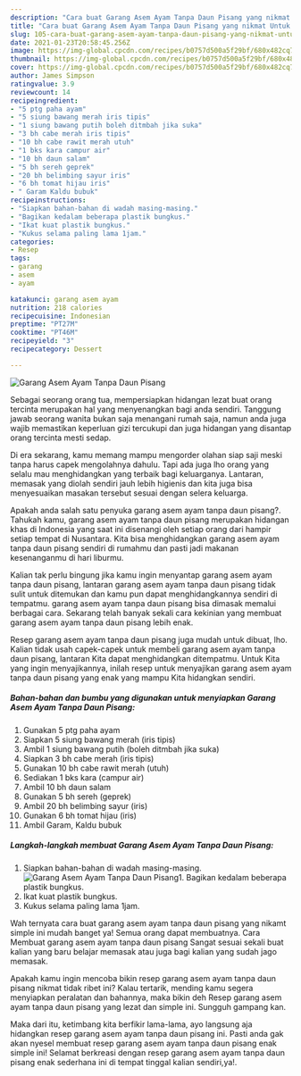 ```yaml
---
description: "Cara buat Garang Asem Ayam Tanpa Daun Pisang yang nikmat Untuk Jualan"
title: "Cara buat Garang Asem Ayam Tanpa Daun Pisang yang nikmat Untuk Jualan"
slug: 105-cara-buat-garang-asem-ayam-tanpa-daun-pisang-yang-nikmat-untuk-jualan
date: 2021-01-23T20:58:45.256Z
image: https://img-global.cpcdn.com/recipes/b0757d500a5f29bf/680x482cq70/garang-asem-ayam-tanpa-daun-pisang-foto-resep-utama.jpg
thumbnail: https://img-global.cpcdn.com/recipes/b0757d500a5f29bf/680x482cq70/garang-asem-ayam-tanpa-daun-pisang-foto-resep-utama.jpg
cover: https://img-global.cpcdn.com/recipes/b0757d500a5f29bf/680x482cq70/garang-asem-ayam-tanpa-daun-pisang-foto-resep-utama.jpg
author: James Simpson
ratingvalue: 3.9
reviewcount: 14
recipeingredient:
- "5 ptg paha ayam"
- "5 siung bawang merah iris tipis"
- "1 siung bawang putih boleh ditmbah jika suka"
- "3 bh cabe merah iris tipis"
- "10 bh cabe rawit merah utuh"
- "1 bks kara campur air"
- "10 bh daun salam"
- "5 bh sereh geprek"
- "20 bh belimbing sayur iris"
- "6 bh tomat hijau iris"
- " Garam Kaldu bubuk"
recipeinstructions:
- "Siapkan bahan-bahan di wadah masing-masing."
- "Bagikan kedalam beberapa plastik bungkus."
- "Ikat kuat plastik bungkus."
- "Kukus selama paling lama 1jam."
categories:
- Resep
tags:
- garang
- asem
- ayam

katakunci: garang asem ayam 
nutrition: 218 calories
recipecuisine: Indonesian
preptime: "PT27M"
cooktime: "PT46M"
recipeyield: "3"
recipecategory: Dessert

---
```



![Garang Asem Ayam Tanpa Daun Pisang](https://img-global.cpcdn.com/recipes/b0757d500a5f29bf/680x482cq70/garang-asem-ayam-tanpa-daun-pisang-foto-resep-utama.jpg)

Sebagai seorang orang tua, mempersiapkan hidangan lezat buat orang tercinta merupakan hal yang menyenangkan bagi anda sendiri. Tanggung jawab seorang  wanita bukan saja menangani rumah saja, namun anda juga wajib memastikan keperluan gizi tercukupi dan juga hidangan yang disantap orang tercinta mesti sedap.

Di era  sekarang, kamu memang mampu mengorder olahan siap saji meski tanpa harus capek mengolahnya dahulu. Tapi ada juga lho orang yang selalu mau menghidangkan yang terbaik bagi keluarganya. Lantaran, memasak yang diolah sendiri jauh lebih higienis dan kita juga bisa menyesuaikan masakan tersebut sesuai dengan selera keluarga. 



Apakah anda salah satu penyuka garang asem ayam tanpa daun pisang?. Tahukah kamu, garang asem ayam tanpa daun pisang merupakan hidangan khas di Indonesia yang saat ini disenangi oleh setiap orang dari hampir setiap tempat di Nusantara. Kita bisa menghidangkan garang asem ayam tanpa daun pisang sendiri di rumahmu dan pasti jadi makanan kesenanganmu di hari liburmu.

Kalian tak perlu bingung jika kamu ingin menyantap garang asem ayam tanpa daun pisang, lantaran garang asem ayam tanpa daun pisang tidak sulit untuk ditemukan dan kamu pun dapat menghidangkannya sendiri di tempatmu. garang asem ayam tanpa daun pisang bisa dimasak memalui berbagai cara. Sekarang telah banyak sekali cara kekinian yang membuat garang asem ayam tanpa daun pisang lebih enak.

Resep garang asem ayam tanpa daun pisang juga mudah untuk dibuat, lho. Kalian tidak usah capek-capek untuk membeli garang asem ayam tanpa daun pisang, lantaran Kita dapat menghidangkan ditempatmu. Untuk Kita yang ingin menyajikannya, inilah resep untuk menyajikan garang asem ayam tanpa daun pisang yang enak yang mampu Kita hidangkan sendiri.

<!--inarticleads1-->

##### Bahan-bahan dan bumbu yang digunakan untuk menyiapkan Garang Asem Ayam Tanpa Daun Pisang:

1. Gunakan 5 ptg paha ayam
1. Siapkan 5 siung bawang merah (iris tipis)
1. Ambil 1 siung bawang putih (boleh ditmbah jika suka)
1. Siapkan 3 bh cabe merah (iris tipis)
1. Gunakan 10 bh cabe rawit merah (utuh)
1. Sediakan 1 bks kara (campur air)
1. Ambil 10 bh daun salam
1. Gunakan 5 bh sereh (geprek)
1. Ambil 20 bh belimbing sayur (iris)
1. Gunakan 6 bh tomat hijau (iris)
1. Ambil  Garam, Kaldu bubuk




<!--inarticleads2-->

##### Langkah-langkah membuat Garang Asem Ayam Tanpa Daun Pisang:

1. Siapkan bahan-bahan di wadah masing-masing.
<img src="https://img-global.cpcdn.com/steps/1548a01a66fc75b2/160x128cq70/garang-asem-ayam-tanpa-daun-pisang-langkah-memasak-1-foto.jpg" alt="Garang Asem Ayam Tanpa Daun Pisang">1. Bagikan kedalam beberapa plastik bungkus.
1. Ikat kuat plastik bungkus.
1. Kukus selama paling lama 1jam.




Wah ternyata cara buat garang asem ayam tanpa daun pisang yang nikamt simple ini mudah banget ya! Semua orang dapat membuatnya. Cara Membuat garang asem ayam tanpa daun pisang Sangat sesuai sekali buat kalian yang baru belajar memasak atau juga bagi kalian yang sudah jago memasak.

Apakah kamu ingin mencoba bikin resep garang asem ayam tanpa daun pisang nikmat tidak ribet ini? Kalau tertarik, mending kamu segera menyiapkan peralatan dan bahannya, maka bikin deh Resep garang asem ayam tanpa daun pisang yang lezat dan simple ini. Sungguh gampang kan. 

Maka dari itu, ketimbang kita berfikir lama-lama, ayo langsung aja hidangkan resep garang asem ayam tanpa daun pisang ini. Pasti anda gak akan nyesel membuat resep garang asem ayam tanpa daun pisang enak simple ini! Selamat berkreasi dengan resep garang asem ayam tanpa daun pisang enak sederhana ini di tempat tinggal kalian sendiri,ya!.

